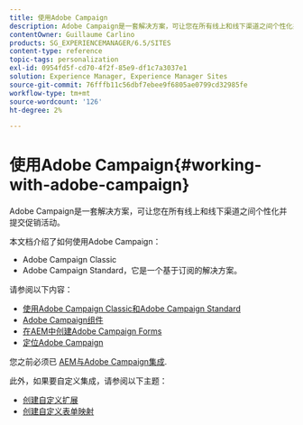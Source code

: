 ```yaml
---
title: 使用Adobe Campaign
description: Adobe Campaign是一套解决方案，可让您在所有线上和线下渠道之间个性化并提交促销活动。
contentOwner: Guillaume Carlino
products: SG_EXPERIENCEMANAGER/6.5/SITES
content-type: reference
topic-tags: personalization
exl-id: 0954fd5f-cd70-4f2f-85e9-df1c7a3037e1
solution: Experience Manager, Experience Manager Sites
source-git-commit: 76fffb11c56dbf7ebee9f6805ae0799cd32985fe
workflow-type: tm+mt
source-wordcount: '126'
ht-degree: 2%

---
```


# 使用Adobe Campaign{#working-with-adobe-campaign}

Adobe Campaign是一套解决方案，可让您在所有线上和线下渠道之间个性化并提交促销活动。

本文档介绍了如何使用Adobe Campaign：

* Adobe Campaign Classic
* Adobe Campaign Standard，它是一个基于订阅的解决方案。

请参阅以下内容：

* [使用Adobe Campaign Classic和Adobe Campaign Standard](/help/sites-authoring/campaign.md)
* [Adobe Campaign组件](/help/sites-authoring/adobe-campaign-components.md)
* [在AEM中创建Adobe Campaign Forms](/help/sites-authoring/adobe-campaign-forms.md)
* [定位Adobe Campaign](/help/sites-authoring/target-adobe-campaign.md)

您之前必须已 [AEM与Adobe Campaign集成](/help/sites-administering/campaign.md).

此外，如果要自定义集成，请参阅以下主题：

* [创建自定义扩展](/help/sites-developing/extending-campaign-extensions.md)
* [创建自定义表单映射](/help/sites-developing/extending-campaign-form-mapping.md)

